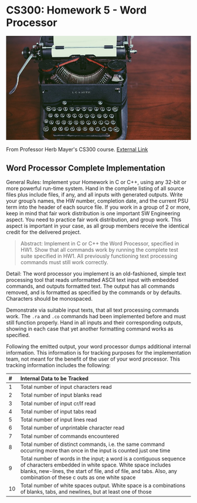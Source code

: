 CS300: Homework 5 - Word Processor
=============

![Typewriter](typewriter.jpg)

From Professor Herb Mayer's CS300 course. [External Link](http://web.cecs.pdx.edu/~herb/cs300s07/)

Word Processor Complete Implementation
------------
General Rules: Implement your Homework in C or C++, using any 32-bit or more powerful run-time system. Hand in the complete listing of all source files plus include files, if any, and all inputs with generated outputs. Write your group’s names, the HW number, completion date, and the current PSU term into the header of each source file. If you work in a group of 2 or more, keep in mind that fair work distribution is one important SW Engineering aspect. You need to practice fair work distribution, and group work. This aspect is important in your case, as all group members receive the identical credit for the delivered project.

>Abstract: Implement in C or C++ the Word Processor, specified in HW1. Show that all commands work by running the complete test suite specified in HW1. All previously functioning text processing commands must still work correctly.

Detail: The word processor you implement is an old-fashioned, simple text processing tool that reads unformatted ASCII text input with embedded commands, and outputs formatted text. The output has all commands removed, and is formatted as specified by the commands or by defaults. Characters should be monospaced.

Demonstrate via suitable input texts, that all text processing commands work. The `.ra` and `.co` commands had been implemented before and must still function properly. Hand in all inputs and their corresponding outputs, showing in each case that yet another formatting command works as specified.

Following the emitted output, your word processor dumps additional internal information. This information is for tracking purposes for the implementation team, not meant for the benefit of the user of your word processor. This tracking information includes the following:

\# | Internal Data to be Tracked
:--|:--
1  | Total number of input characters read
2  | Total number of input blanks read
3  | Total number of input cr/lf read
4  | Total number of input tabs read
5  | Total number of input lines read
6  | Total number of unprintable character read
7  | Total number of commands encountered
8  | Total number of distinct commands, i.e. the same command occurring more than once in the input is counted just one time
9  | Total number of words in the input; a word is a contiguous sequence of characters embedded in white space. White space includes blanks, new-lines, the start of file, and of file, and tabs. Also, any combination of these c outs as one white space
10  | Total number of white spaces output. White space is a combinations of blanks, tabs, and newlines, but at least one of those
